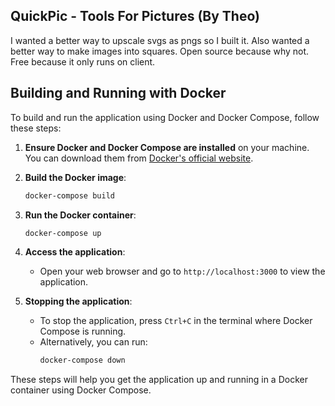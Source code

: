 ## QuickPic - Tools For Pictures (By Theo)

I wanted a better way to upscale svgs as pngs so I built it. Also wanted a better way to make images into squares. Open source because why not. Free because it only runs on client.

## Building and Running with Docker

To build and run the application using Docker and Docker Compose, follow these steps:

1. **Ensure Docker and Docker Compose are installed** on your machine. You can download them from [Docker's official website](https://www.docker.com/products/docker-desktop).

2. **Build the Docker image**:
   ```bash
   docker-compose build
   ```

3. **Run the Docker container**:
   ```bash
   docker-compose up
   ```

4. **Access the application**:
   - Open your web browser and go to `http://localhost:3000` to view the application.

5. **Stopping the application**:
   - To stop the application, press `Ctrl+C` in the terminal where Docker Compose is running.
   - Alternatively, you can run:
     ```bash
     docker-compose down
     ```

These steps will help you get the application up and running in a Docker container using Docker Compose.
